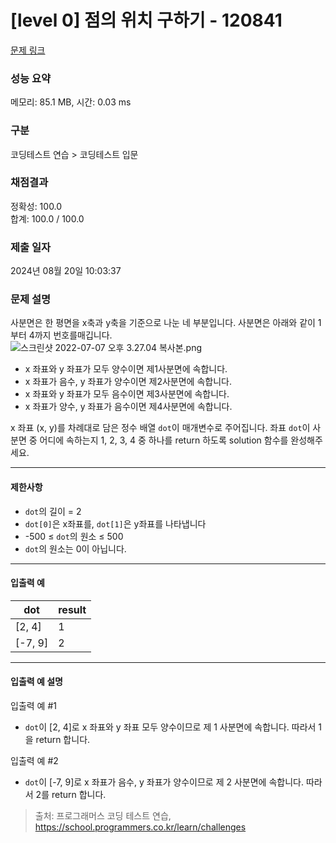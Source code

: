 # [level 0] 점의 위치 구하기 - 120841 

[문제 링크](https://school.programmers.co.kr/learn/courses/30/lessons/120841) 

### 성능 요약

메모리: 85.1 MB, 시간: 0.03 ms

### 구분

코딩테스트 연습 > 코딩테스트 입문

### 채점결과

정확성: 100.0<br/>합계: 100.0 / 100.0

### 제출 일자

2024년 08월 20일 10:03:37

### 문제 설명

<p>사분면은 한 평면을 x축과 y축을 기준으로 나눈 네 부분입니다. 사분면은 아래와 같이 1부터 4까지 번호를매깁니다.<br>
<img src="https://grepp-programmers.s3.ap-northeast-2.amazonaws.com/files/production/b58d4788-42fa-44fa-af50-481907e65473/%E1%84%89%E1%85%B3%E1%84%8F%E1%85%B3%E1%84%85%E1%85%B5%E1%86%AB%E1%84%89%E1%85%A3%E1%86%BA%202022-07-07%20%E1%84%8B%E1%85%A9%E1%84%92%E1%85%AE%203.27.04%20%E1%84%87%E1%85%A9%E1%86%A8%E1%84%89%E1%85%A1%E1%84%87%E1%85%A9%E1%86%AB.png" title="" alt="스크린샷 2022-07-07 오후 3.27.04 복사본.png"></p>

<ul>
<li>x 좌표와 y 좌표가 모두 양수이면 제1사분면에 속합니다.</li>
<li>x 좌표가 음수, y 좌표가 양수이면 제2사분면에 속합니다.</li>
<li>x 좌표와 y 좌표가 모두 음수이면 제3사분면에 속합니다.</li>
<li>x 좌표가 양수, y 좌표가 음수이면 제4사분면에 속합니다.</li>
</ul>

<p>x  좌표 (x, y)를 차례대로 담은 정수 배열 <code>dot</code>이 매개변수로 주어집니다. 좌표 <code>dot</code>이 사분면 중 어디에 속하는지 1, 2, 3, 4 중 하나를 return 하도록 solution 함수를 완성해주세요.</p>

<hr>

<h4>제한사항</h4>

<ul>
<li><code>dot</code>의 길이 = 2</li>
<li><code>dot[0]</code>은 x좌표를, <code>dot[1]</code>은 y좌표를 나타냅니다</li>
<li>-500 ≤ <code>dot</code>의 원소 ≤ 500</li>
<li><code>dot</code>의 원소는 0이 아닙니다. </li>
</ul>

<hr>

<h4>입출력 예</h4>
<table class="table">
        <thead><tr>
<th>dot</th>
<th>result</th>
</tr>
</thead>
        <tbody><tr>
<td>[2, 4]</td>
<td>1</td>
</tr>
<tr>
<td>[-7, 9]</td>
<td>2</td>
</tr>
</tbody>
      </table>
<hr>

<h4>입출력 예 설명</h4>

<p>입출력 예 #1</p>

<ul>
<li><code>dot</code>이 [2, 4]로 x 좌표와 y 좌표 모두 양수이므로 제 1 사분면에 속합니다. 따라서 1을 return 합니다.</li>
</ul>

<p>입출력 예 #2</p>

<ul>
<li><code>dot</code>이 [-7, 9]로 x 좌표가 음수, y 좌표가 양수이므로 제 2 사분면에 속합니다. 따라서 2를 return 합니다.</li>
</ul>


> 출처: 프로그래머스 코딩 테스트 연습, https://school.programmers.co.kr/learn/challenges
